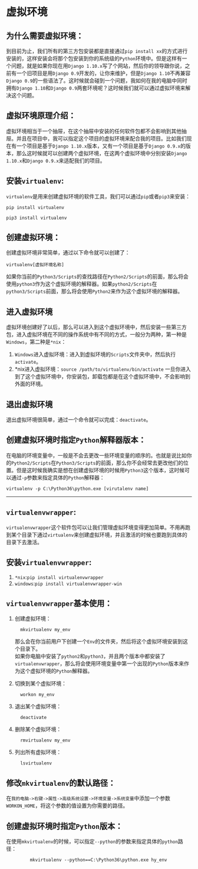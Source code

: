 # 虚拟环境

## 为什么需要虚拟环境：

到目前为止，我们所有的第三方包安装都是直接通过`pip install xx`的方式进行安装的，这样安装会将那个包安装到你的系统级的`Python`环境中。但是这样有一个问题，就是如果你现在用`Django 1.10.x`写了个网站，然后你的领导跟你说，之前有一个旧项目是用`Django 0.9`开发的，让你来维护，但是`Django 1.10`不再兼容`Django 0.9`的一些语法了。这时候就会碰到一个问题，我如何在我的电脑中同时拥有`Django 1.10`和`Django 0.9`两套环境呢？这时候我们就可以通过虚拟环境来解决这个问题。

## 虚拟环境原理介绍：

虚拟环境相当于一个抽屉，在这个抽屉中安装的任何软件包都不会影响到其他抽屉。并且在项目中，我可以指定这个项目的虚拟环境来配合我的项目。比如我们现在有一个项目是基于`Django 1.10.x`版本，又有一个项目是基于`Django 0.9.x`的版本，那么这时候就可以创建两个虚拟环境，在这两个虚拟环境中分别安装`Django 1.10.x`和`Django 0.9.x`来适配我们的项目。

## 安装`virtualenv`:

`virtualenv`是用来创建虚拟环境的软件工具，我们可以通过`pip`或者`pip3`来安装：

```
pip install virtualenv

pip3 install virtualenv
```

## 创建虚拟环境：

创建虚拟环境非常简单，通过以下命令就可以创建了：

```
virtualenv[虚拟环境名称]
```

如果你当前的`Python3/Scripts`的查找路径在`Python2/Scripts`的前面，那么将会使用`python3`作为这个虚拟环境的解释器。如果`python2/Scripts`在`python3/Scripts`前面，那么将会使用`Python2`来作为这个虚拟环境的解释器。

## 进入虚拟环境

虚拟环境创建好了以后，那么可以进入到这个虚拟环境中，然后安装一些第三方包，进入虚拟环境在不同的操作系统中有不同的方式，一般分为两种，第一种是`Windows`，第二种是`*nix`：

1. `Windows`进入虚拟环境：进入到虚拟环境的`Scripts`文件夹中，然后执行`activate`。
2. \*nix进入虚拟环境：`source /path/to/virtualenv/bin/activate`
   一旦你进入到了这个虚拟环境中，你安装包，卸载包都是在这个虚拟环境中，不会影响到外面的环境。

## 退出虚拟环境

退出虚拟环境很简单，通过一个命令就可以完成：`deactivate`。

## 创建虚拟环境时指定`Python`解释器版本：

在电脑的环境变量中，一般是不会去更改一些环境变量的顺序的。也就是说比如你的`Python2/Scripts`在`Python3/Scripts`的前面，那么你不会经常去更改他们的位置。但是这时候我确实是想在创建虚拟环境的时候用`Python3`这个版本，这时候可以通过`-p`参数来指定具体的`Python`解释器：

```
virtualenv -p C:\Python36\python.exe [virutalenv name]
```

---

## `virtualenvwrapper`:

`virtualenvwrapper`这个软件包可以让我们管理虚拟环境变得更加简单。不用再跑到某个目录下通过`virtualenv`来创建虚拟环境，并且激活的时候也要跑到具体的目录下去激活。

## 安装`virtualenvwrapper`:

1. `*nix`:`pip install virtualenvwrapper`
2. `windows`:`pip install virtualenvwrapper-win`

## `virtualenvwrapper`基本使用：

1. 创建虚拟环境：

   ```
     mkvirtualenv my_env
   ```

   那么会在你当前用户下创建一个`Env`的文件夹，然后将这个虚拟环境安装到这个目录下。  
    如果你电脑中安装了`python2`和`python3`，并且两个版本中都安装了`virtualenvwrapper`，那么将会使用环境变量中第一个出现的`Python`版本来作为这个虚拟环境的`Python`解释器。

2. 切换到某个虚拟环境：

   ```
     workon my_env
   ```

3. 退出某个虚拟环境：

   ```
     deactivate
   ```

4. 删除某个虚拟环境：

   ```
     rmvirtualenv my_env
   ```

5. 列出所有虚拟环境：

   ```
     lsvirtualenv
   ```

## 修改`mkvirtualenv`的默认路径：

在`我的电脑->右键->属性->高级系统设置->环境变量->系统变量`中添加一个参数`WORKON_HOME`，将这个参数的值设置为你需要的路径。

## 创建虚拟环境时指定`Python`版本：

在使用`mkvirtualenv`的时候，可以指定`--python`的参数来指定具体的`python`路径：

```
         mkvirtualenv --python==C:\Python36\python.exe hy_env
```



